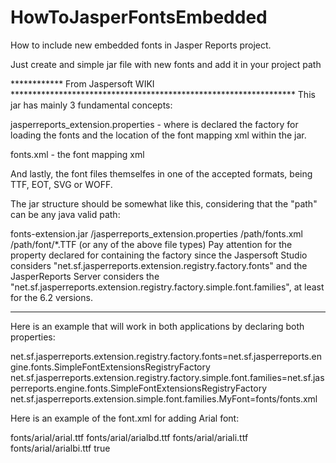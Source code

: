 # HowToJasperFontsEmbedded
How to include new embedded fonts in Jasper Reports project.

Just create and simple jar file with new fonts and add it in your project path

************ From Jaspersoft WIKI *****************************************************************
This jar has mainly 3 fundamental concepts:

jasperreports_extension.properties - where is declared the factory for loading the fonts and the location of the font mapping xml within the jar.

fonts.xml - the font mapping xml 

And lastly, the font files themselfes in one of the accepted formats, being TTF, EOT, SVG or WOFF.

The jar structure should be somewhat like this, considering that the "path" can be any java valid path:

fonts-extension.jar
    /jasperreports_extension.properties
    /path/fonts.xml
    /path/font/*.TTF (or any of the above file types)
Pay attention for the property declared for containing the factory since the Jaspersoft Studio considers "net.sf.jasperreports.extension.registry.factory.fonts" and the JasperReports Server considers the "net.sf.jasperreports.extension.registry.factory.simple.font.families", at least for the 6.2 versions.

******************************************************************************************************
Here is an example that will work in both applications by declaring both properties:

net.sf.jasperreports.extension.registry.factory.fonts=net.sf.jasperreports.engine.fonts.SimpleFontExtensionsRegistryFactory
net.sf.jasperreports.extension.registry.factory.simple.font.families=net.sf.jasperreports.engine.fonts.SimpleFontExtensionsRegistryFactory
net.sf.jasperreports.extension.simple.font.families.MyFont=fonts/fonts.xml

Here is an example of the font.xml for adding Arial font:

<?xml version="1.0" encoding="UTF-8"?>
<fontFamilies>
	<fontFamily name="Arial">
		<normal>fonts/arial/arial.ttf</normal>
		<bold>fonts/arial/arialbd.ttf</bold>
		<italic>fonts/arial/ariali.ttf</italic>
		<boldItalic>fonts/arial/arialbi.ttf</boldItalic>
		<pdfEmbedded>true</pdfEmbedded>
	</fontFamily>
</fontFamilies>
